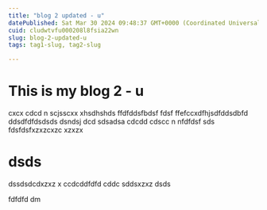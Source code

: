 ```yaml
---
title: "blog 2 updated - u"
datePublished: Sat Mar 30 2024 09:48:37 GMT+0000 (Coordinated Universal Time)
cuid: cludwtvfu000208l8fsia22wn
slug: blog-2-updated-u
tags: tag1-slug, tag2-slug

---
```


# This is my blog 2  - u
cxcx cdcd n scjsscxx xhsdhshds ffdfddsfbdsf  fdsf ffefccxdfhjsdfddsdbfd ddsdfdfdsdsds dsndsj dcd sdsadsa cdcdd cdscc n nfdfdsf sds
fdsfdsfxzxzcxzc
xzxzx
# dsds
dssdsdcdxzxz
 x
 ccdcddfdfd cddc
sddsxzxz
dsds


fdfdfd
dm